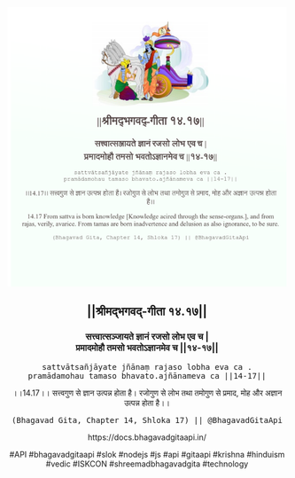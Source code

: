 <img src="../../asset/BG_14_17.png"/>
<center><h2>||श्रीमद्‍भगवद्‍-गीता १४.१७||</h2>
<h3>सत्त्वात्सञ्जायते ज्ञानं रजसो लोभ एव च |<br/>प्रमादमोहौ तमसो भवतोऽज्ञानमेव च ||१४-१७||</h3>
<pre>sattvātsañjāyate jñānaṃ rajaso lobha eva ca .<br/>pramādamohau tamaso bhavato.ajñānameva ca ||14-17||</pre>
<p>।।14.17।। सत्त्वगुण से ज्ञान उत्पन्न होता है। रजोगुण से लोभ तथा तमोगुण से प्रमाद, मोह और अज्ञान उत्पन्न होता है।।</p>
<pre>(Bhagavad Gita, Chapter 14, Shloka 17) || @BhagavadGitaApi</pre><p>https://docs.bhagavadgitaapi.in/</p><p>#API #bhagavadgitaapi #slok #nodejs #js #api #gitaapi #krishna #hinduism #vedic #ISKCON #shreemadbhagavadgita #technology</p></center>